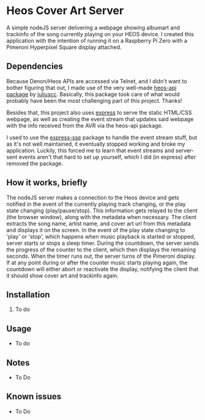 # Heos Cover Art Server

A simple nodeJS server delivering a webpage showing albumart and trackinfo of the song currently playing on your HEOS device. I created this application with the intention of running it on a Raspberry Pi Zero with a Pimeroni Hyperpixel Square display attached.

## Dependencies

Because Denon/Heos APIs are accessed via Telnet, and I didn't want to bother figuring that out, I made use of the very well-made [heos-api package](https://www.npmjs.com/package/heos-api) by [juliuscc](https://github.com/juliuscc). Basically, this package took care of what would probably have been the most challenging part of this project. Thanks!

Besides that, this project also uses [express](https://www.npmjs.com/package/express) to serve the static HTML/CSS webpage, as well as creating the event stream that updates said webpage with the info received from the AVR via the heos-api package.

I used to use the [express-sse](https://www.npmjs.com/package/express-sse) package to handle the event stream stuff, but as it's not well maintained, it eventually stopped working and broke my application. Luckily, this forced me to learn that event streams and server-sent events aren't that hard to set up yourself, which I did (in express) after removed the package.
## How it works, briefly

The nodeJS server makes a connection to the Heos device and gets notified in the event of the currently playing track changing, or the play state changing (play/pause/stop). This information gets relayed to the client (the browser window), along with the metadata when necessary. The client extracts the song name, artist name, and cover art url from this metadata and displays it on the screen. In the event of the play state changing to 'play' or 'stop', which happens when music playback is started or stopped, server starts or stops a sleep timer. During the countdown, the server sends the progress of the counter to the client, which then displays the remaining seconds. When the timer runs out, the server turns of the Pimeroni display. If at any point during or after the counter music starts playing again, the countdown will either abort or reactivate the display, notifying the client that it should show cover art and trackinfo again. 

## Installation
1. To do

## Usage
- To do

## Notes
- To Do

## Known issues
- To Do